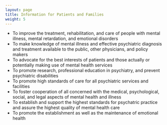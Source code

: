 ```yaml
---
layout: page
title: Information for Patients and Families
weight: 5
---
```

* To improve the treatment, rehabilitation, and care of people with mental illness, mental retardation, and emotional disorders
* To make knowledge of mental illness and effective psychiatric diagnosis and treatment available to the public, other physicians, and policy makers
* To advocate for the best interests of patients and those actually or potentially making use of mental health services
* To promote research, professional education in psychiatry, and prevent psychiatric disabilities
* To promote high standards of care for all psychiatric services and facilities
* To foster cooperation of all concerned with the medical, psychological, social, and legal aspects of mental health and illness
* To establish and support the highest standards for psychatric practice and assure the highest quality of mental health care
* To promote the establishment as well as the maintenance of emotional health
